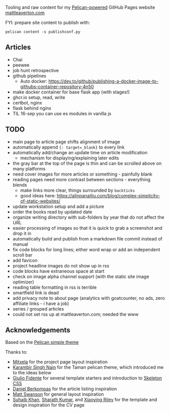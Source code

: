 Tooling and raw content for my [Pelican-powered](https://getpelican.com/) GitHub Pages website [mattleaverton.com](https://www.mattleaverton.com)

FYI: prepare site content to publish with:

    pelican content -s publishconf.py

## Articles
- Chai
- peewee
- job hunt retrospective
- github pipelines
    - Auto docker: https://dev.to/github/publishing-a-docker-image-to-githubs-container-repository-4n50
- make docker container for base flask app (with stages!)
- ghcr.io setup, read, write
- certbot, nginx
- flask behind nginx
- TIL 16-sep you can use es modules in vanilla js

## TODO
- main page to article page shifts alignment of image
- automatically append `{: target=_blank}` to every link
- automatically add/change an update time on article modification
    - mechanism for displaying/explaining later edits 
- the gray bar at the top of the page is thin and can be scrolled above on many platforms
- need cover images for more articles or something - painfully blank
- reading pages need more contrast between sections - everything blends
    - make links more clear, things surrounded by `backticks`
    - good ideas here: https://alinpanaitiu.com/blog/complex-simplicity-of-static-websites/
- update workstation setup and add a picture
- order the books read by updated date
- organize writing directory with sub-folders by year that do not affect the URL
- easier processing of images so that it is quick to grab a screenshot and drop it in
- automatically build and publish from a markdown file commit instead of manual
- fix code blocks for long lines; either word wrap or add an independent scroll bar
- add favicon
- project headline images do not show up in rss
- code blocks have extraneous space at start
- check on image alpha channel support (with the static site image optimizer)
- reading table formatting in rss is terrible
- smartfield link is dead
- add privacy note to about page (analytics with goatcounter, no ads, zero affiliate links - i have a job)
- series / grouped articles
- could not set rss up at mattleaverton.com; needed the www


## Acknowledgements
Based on the [Pelican simple theme](https://github.com/getpelican/pelican/tree/master/pelican/themes/simple/templates)

Thanks to:
* [Mitxela](https://mitxela.com/projects/hardware) for the project page layout inspiration
* [Karambir Singh Nain](https://github.com/karambir/taman) for the Taman pelican theme, which introduced me to the ideas below
* [Giulio Fidente](https://github.com/gfidente/pelican-svbhack) for several template starters and introduction to [Skeleton CSS](http://getskeleton.com/)
* [Daniel Berkompas](https://blog.danielberkompas.com/) for the article listing inspiration
* [Matt Swanson](https://mdswanson.com/) for general layout inspiration
* [Suhaib Khan](https://github.com/suheb/resume), [Sharath Kumar](https://github.com/sharu725/online-cv), and [Xiaoying Riley](https://themes.3rdwavemedia.com/bootstrap-templates/resume/orbit-free-resume-cv-bootstrap-theme-for-developers/) for the template and design inspiration for the CV page